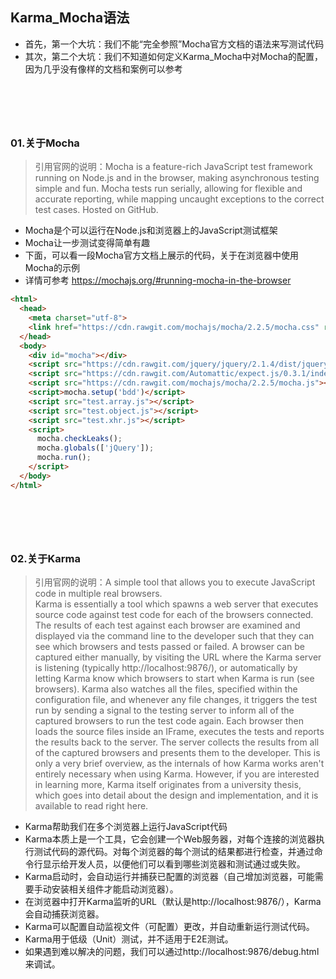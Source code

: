 ## Karma_Mocha语法
- 首先，第一个大坑：我们不能“完全参照”Mocha官方文档的语法来写测试代码<br />
- 其次，第二个大坑：我们不知道如何定义Karma_Mocha中对Mocha的配置，因为几乎没有像样的文档和案例可以参考<br />


# &nbsp;
### 01.关于Mocha
> 引用官网的说明：Mocha is a feature-rich JavaScript test framework running on Node.js and in the browser, making asynchronous testing simple and fun. Mocha tests run serially, allowing for flexible and accurate reporting, while mapping uncaught exceptions to the correct test cases. Hosted on GitHub.

- Mocha是个可以运行在Node.js和浏览器上的JavaScript测试框架<br />
- Mocha让一步测试变得简单有趣<br />
- 下面，可以看一段Mocha官方文档上展示的代码，关于在浏览器中使用Mocha的示例<br />
- 详情可参考 https://mochajs.org/#running-mocha-in-the-browser

```html
<html>
  <head>
    <meta charset="utf-8">
    <link href="https://cdn.rawgit.com/mochajs/mocha/2.2.5/mocha.css" rel="stylesheet" />
  </head>
  <body>
    <div id="mocha"></div>
    <script src="https://cdn.rawgit.com/jquery/jquery/2.1.4/dist/jquery.min.js"></script>
    <script src="https://cdn.rawgit.com/Automattic/expect.js/0.3.1/index.js"></script>
    <script src="https://cdn.rawgit.com/mochajs/mocha/2.2.5/mocha.js"></script>
    <script>mocha.setup('bdd')</script>
    <script src="test.array.js"></script>
    <script src="test.object.js"></script>
    <script src="test.xhr.js"></script>
    <script>
      mocha.checkLeaks();
      mocha.globals(['jQuery']);
      mocha.run();
    </script>
  </body>
</html>
```


# &nbsp;
### 02.关于Karma
> 引用官网的说明：A simple tool that allows you to execute JavaScript code in multiple real browsers.<br />
> Karma is essentially a tool which spawns a web server that executes source code against test code for each of the browsers connected. The results of each test against each browser are examined and displayed via the command line to the developer such that they can see which browsers and tests passed or failed.
A browser can be captured either
manually, by visiting the URL where the Karma server is listening (typically http://localhost:9876/),
or automatically by letting Karma know which browsers to start when Karma is run (see browsers).
Karma also watches all the files, specified within the configuration file, and whenever any file changes, it triggers the test run by sending a signal to the testing server to inform all of the captured browsers to run the test code again. Each browser then loads the source files inside an IFrame, executes the tests and reports the results back to the server.
The server collects the results from all of the captured browsers and presents them to the developer.
This is only a very brief overview, as the internals of how Karma works aren't entirely necessary when using Karma.
However, if you are interested in learning more, Karma itself originates from a university thesis, which goes into detail about the design and implementation, and it is available to read right here.

- Karma帮助我们在多个浏览器上运行JavaScript代码<br />
- Karma本质上是一个工具，它会创建一个Web服务器，对每个连接的浏览器执行测试代码的源代码。对每个浏览器的每个测试的结果都进行检查，并通过命令行显示给开发人员，以便他们可以看到哪些浏览器和测试通过或失败。<br />
- Karma启动时，会自动运行并捕获已配置的浏览器（自己增加浏览器，可能需要手动安装相关组件才能启动浏览器）。<br />
- 在浏览器中打开Karma监听的URL（默认是http://localhost:9876/），Karma会自动捕获浏览器。<br />
- Karma可以配置自动监视文件（可配置）更改，并自动重新运行测试代码。<br />
- Karma用于低级（Unit）测试，并不适用于E2E测试。<br />
- 如果遇到难以解决的问题，我们可以通过http://localhost:9876/debug.html来调试。<br />

